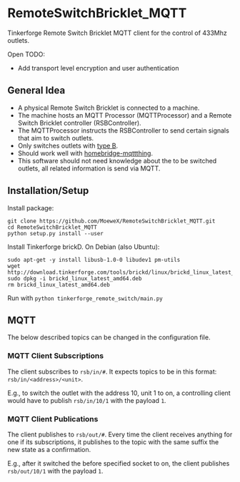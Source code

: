 # RemoteSwitchBricklet_MQTT

Tinkerforge Remote Switch Bricklet MQTT client for the control of 433Mhz outlets.

Open TODO:
- Add transport level encryption and user authentication

## General Idea

- A physical Remote Switch Bricklet is connected to a machine.
- The machine hosts an MQTT Processor (MQTTProcessor) and a Remote Switch Bricklet controller (RSBController).
- The MQTTProcessor instructs the RSBController to send certain signals that aim to switch outlets.
- Only switches outlets with [type B](https://www.tinkerforge.com/en/doc/Hardware/Bricklets/Remote_Switch.html#remote-switch-bricklet).
- Should work well with [homebridge-mqttthing](https://github.com/arachnetech/homebridge-mqttthing).
- This software should not need knowledge about the to be switched outlets, all related information is send via MQTT.

## Installation/Setup

Install package:
```
git clone https://github.com/MoeweX/RemoteSwitchBricklet_MQTT.git
cd RemoteSwitchBricklet_MQTT
python setup.py install --user
```

Install Tinkerforge brickD. On Debian (also Ubuntu):
```
sudo apt-get -y install libusb-1.0-0 libudev1 pm-utils
wget http://download.tinkerforge.com/tools/brickd/linux/brickd_linux_latest_amd64.deb
sudo dpkg -i brickd_linux_latest_amd64.deb
rm brickd_linux_latest_amd64.deb
```

Run with `python tinkerforge_remote_switch/main.py`

## MQTT

The below described topics can be changed in the configuration file.

### MQTT Client Subscriptions

The client subscribes to `rsb/in/#`. It expects topics to be in this format: `rsb/in/<address>/<unit>`.

E.g., to switch the outlet with the address 10, unit 1 to on, a controlling client would have to publish `rsb/in/10/1` with the payload `1`.

### MQTT Client Publications

The client publishes to `rsb/out/#`. Every time the client receives anything for one if its subscriptions, it publishes to the  topic with the same suffix the new state as a confirmation.

E.g., after it switched the before specified socket to on, the client publishes `rsb/out/10/1` with the payload `1`.
